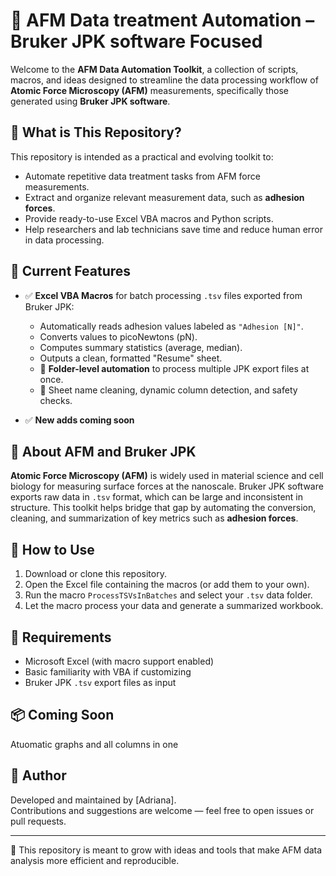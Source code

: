 # 🧪 AFM Data treatment Automation – Bruker JPK software Focused

Welcome to the **AFM Data Automation Toolkit**, a collection of scripts, macros, and ideas designed to streamline the data processing workflow of **Atomic Force Microscopy (AFM)** measurements, specifically those generated using **Bruker JPK software**.

## 📌 What is This Repository?

This repository is intended as a practical and evolving toolkit to:
- Automate repetitive data treatment tasks from AFM force measurements.
- Extract and organize relevant measurement data, such as **adhesion forces**.
- Provide ready-to-use Excel VBA macros and Python scripts.
- Help researchers and lab technicians save time and reduce human error in data processing.

## 🧰 Current Features

- ✅ **Excel VBA Macros** for batch processing `.tsv` files exported from Bruker JPK:
  - Automatically reads adhesion values labeled as `"Adhesion [N]"`.
  - Converts values to picoNewtons (pN).
  - Computes summary statistics (average, median).
  - Outputs a clean, formatted "Resume" sheet.
  - 📂 **Folder-level automation** to process multiple JPK export files at once.
  - 🧼 Sheet name cleaning, dynamic column detection, and safety checks.

- ✅ **New adds coming soon**

## 🧪 About AFM and Bruker JPK

**Atomic Force Microscopy (AFM)** is widely used in material science and cell biology for measuring surface forces at the nanoscale. 
Bruker JPK software exports raw data in `.tsv` format, which can be large and inconsistent in structure. 
This toolkit helps bridge that gap by automating the conversion, cleaning, and summarization of key metrics such as **adhesion forces**.

## 🚀 How to Use
1. Download or clone this repository.
2. Open the Excel file containing the macros (or add them to your own).
3. Run the macro `ProcessTSVsInBatches` and select your `.tsv` data folder.
4. Let the macro process your data and generate a summarized workbook.

## 🔧 Requirements
- Microsoft Excel (with macro support enabled)
- Basic familiarity with VBA if customizing
- Bruker JPK `.tsv` export files as input

## 📦 Coming Soon
Atuomatic graphs and  all columns in one

## 👤 Author
Developed and maintained by [Adriana].  
Contributions and suggestions are welcome — feel free to open issues or pull requests.

---

📁 This repository is meant to grow with ideas and tools that make AFM data analysis more efficient and reproducible.
